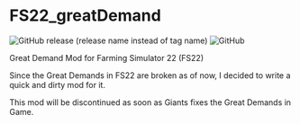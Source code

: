 # FS22_greatDemand

![GitHub release (release name instead of tag name)](https://img.shields.io/github/v/release/dustydiamond/FS22_greatDemand?include_prereleases&sort=date) ![GitHub](https://img.shields.io/github/license/DustyDiamond/FS22_greatDemand)

Great Demand Mod for Farming Simulator 22 (FS22)

Since the Great Demands in FS22 are broken as of now, I decided to write a quick and dirty mod for it.

This mod will be discontinued as soon as Giants fixes the Great Demands in Game.

